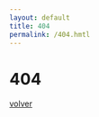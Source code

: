 ```yaml
---
layout: default
title: 404
permalink: /404.hmtl
---
```


<h1>404</h1>

<a href="http://irigoin.github.io">volver</a>
